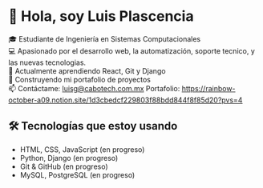 # 👋 Hola, soy Luis Plascencia

🎓 Estudiante de Ingeniería en Sistemas Computacionales  
💻 Apasionado por el desarrollo web, la automatización, soporte tecnico, y las nuevas tecnologias.  
🌱 Actualmente aprendiendo React, Git y Django  
🚀 Construyendo mi portafolio de proyectos  
📫 Contáctame: luisg@cabotech.com.mx
Portafolio: https://rainbow-october-a09.notion.site/1d3cbedcf229803f88bdd844f8f85d20?pvs=4

## 🛠 Tecnologías que estoy usando
- HTML, CSS, JavaScript (en progreso)
- Python, Django (en progreso)
- Git & GitHub (en progreso)
- MySQL, PostgreSQL (en progreso)

